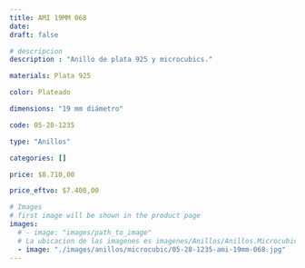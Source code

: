 ```yaml
---
title: AMI 19MM 068
date: 
draft: false

# descripcion
description : "Anillo de plata 925 y microcubics."

materials: Plata 925

color: Plateado

dimensions: "19 mm diámetro"

code: 05-28-1235

type: "Anillos"

categories: []

price: $8.710,00

price_eftvo: $7.400,00

# Images
# first image will be shown in the product page
images:
  # - image: "images/path_to_image"
  # La ubicacion de las imagenes es imagenes/Anillos/Anillos.Microcubic/05-28-1235-ami-19mm-068
  - image: "./images/anillos/microcubic/05-28-1235-ami-19mm-068.jpg"
---
```

